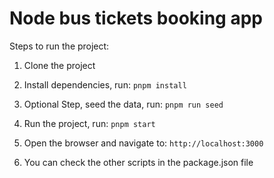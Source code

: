 # Node bus tickets booking app

Steps to run the project:

1. Clone the project

2. Install dependencies, run: `pnpm install`

3. Optional Step, seed the data, run: `pnpm run seed`

4. Run the project, run: `pnpm start`

5. Open the browser and navigate to: `http://localhost:3000`

6. You can check the other scripts in the package.json file
